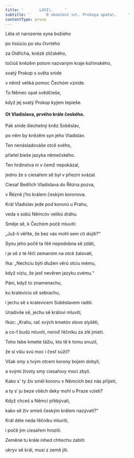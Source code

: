 ```yaml
---
title: '       LXVI\.     '
subtitle: '       O skončení sv\. Prokopa opata\.     '
contentType: prose
---
```


<section>

Léta ot narozenie syna božieho

po tisiúciu po stu čtvrtého

za Oldřicha, knězě zličského,

točiúš knězěm potom nazvaným kraje kúřimského,

svatý Prokop s světa snide

v němž veliká pomoc Čechóm vznide.

To Němec opat svědčieše,

když jej svatý Prokop kyjem tepieše.

#### Ot Vladislava, prvého krále českého.

Pak snide šlechetný kněz Soběslav,

po něm by knězěm syn jeho Vladislav.

Ten nenásladováše otcě svého,

přietel bieše jazyka němečského.

Ten hrdinstva ni v čemž nepokázal,

jedno že s ciesařem sě byl v přiezni svázal.

Ciesař Bedřich Vladislava do Řězna pozva,

v Řězně j’ho králem českým koronova.

Král Vladislav jede pod koronú u Prahu,

veda s sobú Němcóv velikú dráhu.

Směje sě, k Čechóm počě mluviti:

„Juž-li věříte, že bez vás mohl sem cti dojíti?“

Synu jeho počě ta řěě nepodobna sě zdáti,

i je sě z té řěči zemanóm na otcě žalovati,

řka: „Nechciu býti dlužen věrú otciu mému,

když viziu, že jesť nevěren jazyku svému.“

Páni, když to znamenachu,

ku kraleviciu sě sebrachu,

i jechu sě s kralevicem Soběslavem raditi.

Uradivše sě, jechu sě královi mluviti,

řkúc: „Kraliu, rač svých kmetóv slovo slyšěti,

a co-ť budú mluviti, neroď řěčníku za zlé jmieti.

Toho tebe kmetie tážiu, kto tě k tomu snuzil,

že si všiu svú moc i česť súžil?

Však smy s tvým otcem korony bojem dobyli,

a svými životy smy ciesařovy moci zbyli.

Kako s' ty živ směl koronu v Němcích bez nás přijieti,

a ty s‘ ju beze všěch deky mohl u Praze vzieti?

Když chceš s Němci přěbývati,

kako sě živ smieš českým králem nazývati?“

Král déle neda řěčníku mluviti,

i počě jim ciesařem hroziti.

Zeměné tu krále inhed chtiechu zabiti:

ukryv sě král, musi z země jíti.

</section>

